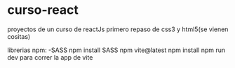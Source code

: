# curso-react
proyectos de un curso de reactJs
primero repaso de css3 y html5(se vienen cositas)

librerias npm:
-SASS npm install SASS
npm vite@latest
npm install
npm run dev para correr la app de vite